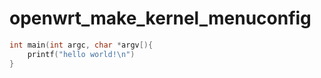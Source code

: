# openwrt_make_kernel_menuconfig


```c
int main(int argc, char *argv[){
    printf("hello world!\n")
}
```